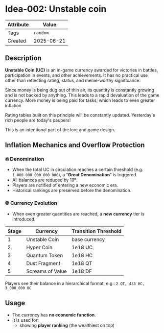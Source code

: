 # Idea-002: Unstable coin

| Attribute | Value      |
| --------- | ---------- |
| Tags      | `random`   |
| Created   | 2025-06-21 |

## Description

**Unstable Coin (UC)** is an in-game currency awarded for victories in battles, participation in events, and other achievements. It has no practical use other than reflecting rating, status, and meme-worthy significance.

Since money is being dug out of thin air, its quantity is constantly growing and is not backed by anything. This leads to a rapid devaluation of the game currency. More money is being paid for tasks, which leads to even greater inflation

Rating tables built on this principle will be constantly updated. Yesterday's rich people are today's paupers!

This is an intentional part of the lore and game design.

## Inflation Mechanics and Overflow Protection

### 🔥 Denomination

- When the total UC in circulation reaches a certain threshold (e.g. `1_000_000_000_000_000`), a "**Great Denomination**" is triggered.
- All balances are reduced by 10⁶.
- Players are notified of entering a new economic era.
- Historical rankings are preserved before the denomination.

### 🌐 Currency Evolution

- When even greater quantities are reached, a **new currency** tier is introduced.

| Stage | Currency         | Transition Threshold |
| ----- | ---------------- | -------------------- |
| 1     | Unstable Coin    | base currency        |
| 2     | Hyper Coin       | 1e18 UC              |
| 3     | Quantum Token    | 1e18 HC              |
| 4     | Dust Fragment    | 1e18 QT              |
| 5     | Screams of Value | 1e18 DF              |

Players see their balance in a hierarchical format, e.g.: `2 QT, 433 HC, 3_000_000 UC`

## Usage

- The currency has **no economic function**.
- It is used for:
  - showing **player ranking** (the wealthiest on top)
